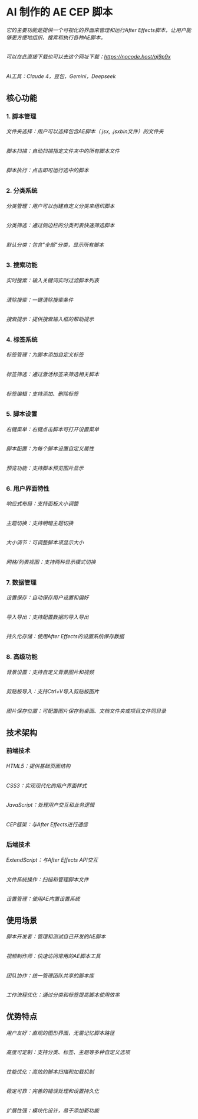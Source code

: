 # AI 制作的 AE CEP 脚本
###### 它的主要功能是提供一个可视化的界面来管理和运行After Effects脚本，让用户能够更方便地组织、搜索和执行各种AE脚本。
###### 可以在此直接下载也可以去这个网址下载：https://nocode.host/aj9p9x
###### AI工具：Claude 4，豆包，Gemini，Deepseek
## 核心功能
### 1. 脚本管理
###### 文件夹选择：用户可以选择包含AE脚本（.jsx, .jsxbin文件）的文件夹
###### 脚本扫描：自动扫描指定文件夹中的所有脚本文件
###### 脚本执行：点击即可运行选中的脚本
### 2. 分类系统
###### 分类管理：用户可以创建自定义分类来组织脚本
###### 分类筛选：通过侧边栏的分类列表快速筛选脚本
###### 默认分类：包含"全部"分类，显示所有脚本
### 3. 搜索功能
###### 实时搜索：输入关键词实时过滤脚本列表
###### 清除搜索：一键清除搜索条件
###### 搜索提示：提供搜索输入框的帮助提示
### 4. 标签系统
###### 标签管理：为脚本添加自定义标签
###### 标签筛选：通过激活标签来筛选相关脚本
###### 标签编辑：支持添加、删除标签
### 5. 脚本设置
###### 右键菜单：右键点击脚本可打开设置菜单
###### 脚本配置：为每个脚本设置自定义属性
###### 预览功能：支持脚本预览图片显示
### 6. 用户界面特性
###### 响应式布局：支持面板大小调整
###### 主题切换：支持明暗主题切换
###### 大小调节：可调整脚本项显示大小
###### 网格/列表视图：支持两种显示模式切换
### 7. 数据管理
###### 设置保存：自动保存用户设置和偏好
###### 导入导出：支持配置数据的导入导出
###### 持久化存储：使用After Effects的设置系统保存数据
### 8. 高级功能
###### 背景设置：支持自定义背景图片和视频
###### 剪贴板导入：支持Ctrl+V导入剪贴板图片
###### 图片保存位置：可配置图片保存到桌面、文档文件夹或项目文件同目录
## 技术架构
### 前端技术
###### HTML5：提供基础页面结构
###### CSS3：实现现代化的用户界面样式
###### JavaScript：处理用户交互和业务逻辑
###### CEP框架：与After Effects进行通信
### 后端技术
###### ExtendScript：与After Effects API交互
###### 文件系统操作：扫描和管理脚本文件
###### 设置管理：使用AE内置设置系统

## 使用场景
###### 脚本开发者：管理和测试自己开发的AE脚本
###### 视频制作师：快速访问常用的AE脚本工具
###### 团队协作：统一管理团队共享的脚本库
###### 工作流程优化：通过分类和标签提高脚本使用效率
## 优势特点
###### 用户友好：直观的图形界面，无需记忆脚本路径
###### 高度可定制：支持分类、标签、主题等多种自定义选项
###### 性能优化：高效的脚本扫描和加载机制
###### 稳定可靠：完善的错误处理和设置持久化
###### 扩展性强：模块化设计，易于添加新功能
